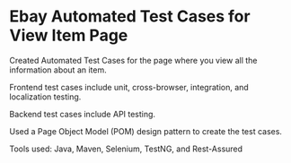# Ebay Automated Test Cases for View Item Page

Created Automated Test Cases for the page where you view all the information about an item.  

Frontend test cases include unit, cross-browser, integration, and localization testing.

Backend test cases include API testing.

Used a Page Object Model (POM) design pattern to create the test cases. 

Tools used: Java, Maven, Selenium, TestNG, and Rest-Assured
